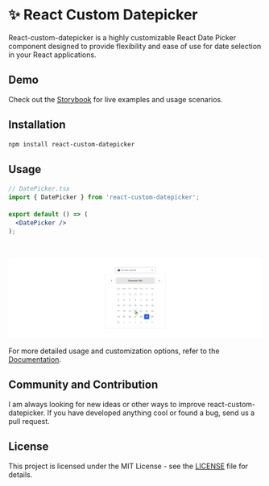 # ✨ React Custom Datepicker

React-custom-datepicker is a highly customizable React Date Picker component designed to provide flexibility and ease of use for date selection in your React applications.

## Demo

Check out the [Storybook](https://react-custom-datepicker.vercel.app/) for live examples and usage scenarios.

## Installation

```bash
npm install react-custom-datepicker
```

## Usage
```jsx
// DatePicker.tsx
import { DatePicker } from 'react-custom-datepicker';

export default () => (
  <DatePicker />
);
```

<br />

![React-Custom-Datepicker Example](images/example.jpg)

For more detailed usage and customization options, refer to the [Documentation](https://react-custom-datepicker.vercel.app/).

## Community and Contribution

I am always looking for new ideas or other ways to improve react-custom-datepicker. If you have developed anything cool or found a bug, send us a pull request.

## License
This project is licensed under the MIT License - see the [LICENSE](LICENSE) file for details.